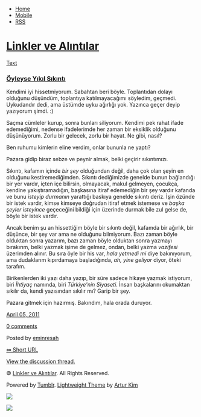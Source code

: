 -   [Home](/)
-   [Mobile](/mobile)
-   [RSS](http://eminresah.tumblr.com/rss)

[Linkler ve Alıntılar](/)
=========================

[Text](http://eminresah.tumblr.com/post/4364171989/oyleyse-y-k-l-s-k-nt)

### [Öyleyse Yıkıl Sıkıntı](http://eminresah.tumblr.com/post/4364171989/oyleyse-y-k-l-s-k-nt)

Kendimi iyi hissetmiyorum. Sabahtan beri böyle. Toplantıdan dolayı
olduğunu düşündüm, toplantıya katılmayacağımı söyledim, geçmedi.
Uykudandır dedi, ama üstümde uyku ağırlığı yok. Yazınca geçer deyip
yazıyorum şimdi. :)

Saçma cümleler kurup, sonra bunları siliyorum. Kendimi pek rahat ifade
edemediğimi, nedense ifadelerimde her zaman bir eksiklik olduğunu
düşünüyorum. Zorlu bir gelecek, zorlu bir hayat. Ne gibi, nasıl?

Ben ruhumu kimlerin eline verdim, onlar bununla ne yaptı?

Pazara gidip biraz sebze ve peynir almak, belki geçirir sıkıntımızı.

Sıkıntı, kafamın içinde *bir şey* olduğundan değil, daha çok olan şeyin
en olduğunu kestiremediğimden. Sıkıntı dediğimizde genelde bunun
bağlandığı bir yer vardır, içten içe bilirsin, olmayacak, makul
gelmeyen, çocukça, kendine yakıştıramadığın, başkasına itiraf edemediğin
bir şey vardır kafanda ve bunu *isteyip durmanın* yarattığı baskıya
genelde sıkıntı deriz. İşin özünde bir istek vardır, kimse kimseye
doğrudan itiraf etmek istemese ve *başka şeyler isteyince* geçeceğini
bildiği için üzerinde durmak bile zul gelse de, böyle bir istek vardır.

Ancak benim şu an hissettiğim böyle bir sıkıntı değil, kafamda bir
ağırlık, bir düşünce, bir şey var ama ne olduğunu bilmiyorum. Bazı zaman
böyle olduktan sonra yazarım, bazı zaman böyle olduktan sonra yazmayı
bırakırım, belki yazmak işime de gelmez, ondan, belki yazma *vazifesi*
üzerimden alınır. Bu sıra öyle bir his var, *hala yetmedi mi* diye
bakınıyorum, ama dudaklarım kıpırdamaya başladığında, *ah, yine geliyor*
diyor, öteki tarafım.

Birikenlerden iki yazı daha yazıp, bir süre sadece hikaye yazmak
istiyorum, biri *İhtiyaç* namında, biri *Türkiye'nin Siyaseti*. İnsan
başkalarını okumaktan sıkılır da, kendi yazısından sıkılır mı? Garip bir
şey.

Pazara gitmek için hazırmış. Bakındım, hala orada duruyor.

[April 05,
2011](http://eminresah.tumblr.com/post/4364171989/oyleyse-y-k-l-s-k-nt)

[0
comments](http://eminresah.tumblr.com/post/4364171989/oyleyse-y-k-l-s-k-nt#disqus_thread)

Posted by [eminresah](http://eminresah.tumblr.com/)

[∞ Short URL](http://tmblr.co/ZWS1Oy447-hL)

[View the discussion thread.](http://erblog.disqus.com/?url=ref)

© [Linkler ve Alıntılar](/). All Rights Reserved.

Powered by [Tumblr](http://tumblr.com). [Lightweight
Theme](http://www.tumblr.com/theme/10820) by [Artur
Kim](http://arturkim.com)

![](https://px.srvcs.tumblr.com/impixu?T=1434918910&J=eyJ0eXBlIjoidXJsIiwidXJsIjoiaHR0cDpcL1wvZW1pbnJlc2FoLnR1bWJsci5jb21cL3Bvc3RcLzQzNjQxNzE5ODlcL295bGV5c2UteS1rLWwtcy1rLW50IiwicmVxdHlwZSI6MCwicm91dGUiOiJcL3Bvc3RcLzppZFwvOnN1bW1hcnkiLCJub3NjcmlwdCI6MX0=&U=LLKJEINNFH&K=e23162feaccd71b679274118cf863e18845359af208762df25bdf3f151b909a6&R=)

![](https://px.srvcs.tumblr.com/impixu?T=1434918910&J=eyJ0eXBlIjoicG9zdCIsInVybCI6Imh0dHA6XC9cL2VtaW5yZXNhaC50dW1ibHIuY29tXC9wb3N0XC80MzY0MTcxOTg5XC9veWxleXNlLXktay1sLXMtay1udCIsInJlcXR5cGUiOjAsInJvdXRlIjoiXC9wb3N0XC86aWRcLzpzdW1tYXJ5IiwicG9zdHMiOlt7InBvc3RpZCI6IjQzNjQxNzE5ODkiLCJibG9naWQiOiIzNjQ4MDI4Iiwic291cmNlIjozM31dLCJub3NjcmlwdCI6MX0=&U=ABCOKJLJMK&K=bb2997377222402bc67c541662c0d087c56100537568e5c7a6cca183614c0b02&R=)

